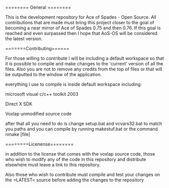 ======== General ========

This is the development repository for Ace of Spades - Open Source. All contributions that are made must bring this project closer to the goal of becoming a near mirror of Ace of Spades 0.75 and then 0.76. If this goal is reached and even surpassed then I hope that AoS-OS will be considered the latest version.

=======Contributing======

For those willing to contribute I will be including a default workspace so that it is possible to compile and make changes to the 'current' version of all the files. Also you are not to remove any credits from the top of files or that will be outputted to the window of the application.

everything I use to compile is inside default workspace including:

microsoft visual c/c++ toolkit 2003

Direct X SDK

Voxlap unmodified source code

after that all you need to do is change setup.bat and vcvars32.bat to match you paths and you can compile by running makestuf.bat or the command nmake [file]

========Licenense========

in addition to the license that comes with the voxlap source code, those who wish to modify any of the code in this repository and distribute elsewhere must leave a link to this repository.

Also those who wish to contribute must compile and test your changes on the >LATEST< source before adding the changes to the repository
